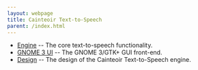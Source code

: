 ```yaml
---
layout: webpage
title: Cainteoir Text-to-Speech
parent: /index.html
---
```


*  [Engine](engine)  -- The core text-to-speech functionality.
*  [GNOME 3 UI](gtk) -- The GNOME 3/GTK+ GUI front-end.
*  [Design](design)  -- The design of the Cainteoir Text-to-Speech engine.
